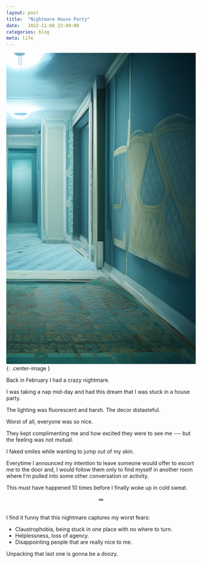 ```yaml
---
layout: post
title:  "Nightmare House Party"
date:   2022-11-08 23:40:00
categories: blog
meta: life
---
```


![nightmare-hotel](/images/nightmare-hotel-1.jpeg){: .center-image }

Back in February I had a crazy nightmare.

I was taking a nap mid-day and had this dream that I was stuck in a house party.

The lighting was fluorescent and harsh. The decor distasteful.

Worst of all, everyone was so nice.

They kept complimenting me and how excited they were to see me --- but the feeling was not mutual.

I faked smiles while wanting to jump out of my skin.

Everytime I announced my intention to leave someone would offer to escort me to the door and, I would follow them only to find myself in another room where I'm pulled into some other conversation or activity.

This must have happened 10 times before I finally woke up in cold sweat.

<div align="center"> ∞ </div>
<br/>

I find it funny that this nightmare captures my worst fears:
- Claustrophobia, being stuck in one place with no where to turn.
- Helplessness, loss of agency.
- Disappointing people that are really nice to me.

Unpacking that last one is gonna be a doozy.
